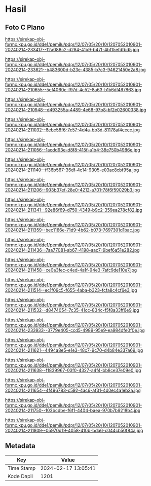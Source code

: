 # Hasil

## Foto C Plano

https://sirekap-obj-formc.kpu.go.id/dde1/pemilu/pdpr/12/07/05/20/10/1207052010901-20240214-233417--12a088c2-d284-41b9-b47f-4bf15efdfbd5.jpg

https://sirekap-obj-formc.kpu.go.id/dde1/pemilu/pdpr/12/07/05/20/10/1207052010901-20240214-233621--b483600d-b23e-4385-b7c3-94621450e2a8.jpg

https://sirekap-obj-formc.kpu.go.id/dde1/pemilu/pdpr/12/07/05/20/10/1207052010901-20240214-210655--5ef4060e-f97d-4c52-8a63-b1b6df467863.jpg

https://sirekap-obj-formc.kpu.go.id/dde1/pemilu/pdpr/12/07/05/20/10/1207052010901-20240214-210948--d493255a-4489-4e68-97b8-bf2e02600338.jpg

https://sirekap-obj-formc.kpu.go.id/dde1/pemilu/pdpr/12/07/05/20/10/1207052010901-20240214-211032--8ebc58f6-7c57-4d4a-bb3d-81178af4eccc.jpg

https://sirekap-obj-formc.kpu.go.id/dde1/pemilu/pdpr/12/07/05/20/10/1207052010901-20240214-211056--1acdd93e-d8f8-415f-a1b4-38e750b4986e.jpg

https://sirekap-obj-formc.kpu.go.id/dde1/pemilu/pdpr/12/07/05/20/10/1207052010901-20240214-211140--ff36b567-36df-4c14-9305-e03ac8cbf95a.jpg

https://sirekap-obj-formc.kpu.go.id/dde1/pemilu/pdpr/12/07/05/20/10/1207052010901-20240214-211206--903b37ef-28e0-4212-a701-78f6f59029b3.jpg

https://sirekap-obj-formc.kpu.go.id/dde1/pemilu/pdpr/12/07/05/20/10/1207052010901-20240214-211341--92e86f69-d750-4349-b9c2-359ea278cf82.jpg

https://sirekap-obj-formc.kpu.go.id/dde1/pemilu/pdpr/12/07/05/20/10/1207052010901-20240214-211359--bec1166e-71d9-4b62-b073-7697301d1bac.jpg

https://sirekap-obj-formc.kpu.go.id/dde1/pemilu/pdpr/12/07/05/20/10/1207052010901-20240214-211436--7aa77081-ab67-4198-aac7-9bef6a51e282.jpg

https://sirekap-obj-formc.kpu.go.id/dde1/pemilu/pdpr/12/07/05/20/10/1207052010901-20240214-211458--ce0a3fec-c4ed-4a1f-94e3-7afc9de110e7.jpg

https://sirekap-obj-formc.kpu.go.id/dde1/pemilu/pdpr/12/07/05/20/10/1207052010901-20240214-211514--ec1f09c5-f655-4aba-b323-fcfa8c4cf6e3.jpg

https://sirekap-obj-formc.kpu.go.id/dde1/pemilu/pdpr/12/07/05/20/10/1207052010901-20240214-211532--d8474054-7c35-41cc-834c-f5f8a33ff6e9.jpg

https://sirekap-obj-formc.kpu.go.id/dde1/pemilu/pdpr/12/07/05/20/10/1207052010901-20240214-233933--3779e405-ccd5-4989-95e9-ea984dfe0f0e.jpg

https://sirekap-obj-formc.kpu.go.id/dde1/pemilu/pdpr/12/07/05/20/10/1207052010901-20240214-211621--4494a8e5-e1e3-48c7-9c70-d4b84e337a69.jpg

https://sirekap-obj-formc.kpu.go.id/dde1/pemilu/pdpr/12/07/05/20/10/1207052010901-20240214-211638--f1839967-03f0-4327-a4f4-bb8ce37e09e0.jpg

https://sirekap-obj-formc.kpu.go.id/dde1/pemilu/pdpr/12/07/05/20/10/1207052010901-20240214-211654--4f496783-c592-4ac6-af31-4d0ec4a1eb2a.jpg

https://sirekap-obj-formc.kpu.go.id/dde1/pemilu/pdpr/12/07/05/20/10/1207052010901-20240214-211750--103bcdbe-f6f1-4404-baea-970b7b6218b4.jpg

https://sirekap-obj-formc.kpu.go.id/dde1/pemilu/pdpr/12/07/05/20/10/1207052010901-20240214-211809--05970d19-4058-410b-bda6-c044cb50f84a.jpg


## Metadata

| Key        | Value               |
| ---------- | ------------------- |
| Time Stamp | 2024-02-17 13:05:41 |
| Kode Dapil | 1201                |



